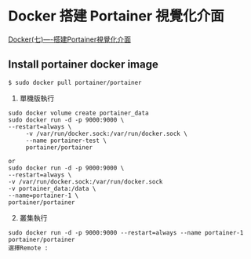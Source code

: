 # Docker 搭建 Portainer 視覺化介面
[Docker(七)—-搭建Portainer視覺化介面](https://codertw.com/程式語言/631088/)

   ## Install portainer docker image
   ```
   $ sudo docker pull portainer/portainer
   ```

   1. 單機版執行
   ```
   sudo docker volume create portainer_data
   sudo docker run -d -p 9000:9000 \
   --restart=always \
        -v /var/run/docker.sock:/var/run/docker.sock \
        --name portainer-test \
        portainer/portainer

   or
   sudo docker run -d -p 9000:9000 \
   --restart=always \
   -v /var/run/docker.sock:/var/run/docker.sock
   -v portainer_data:/data \
   --name=portainer-1 \
   portainer/portainer
   ```

   2. 叢集執行
   ```
   sudo docker run -d -p 9000:9000 --restart=always --name portainer-1 portainer/portainer
   選擇Remote :
   ```
